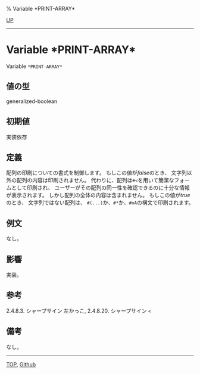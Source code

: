 % Variable \*PRINT-ARRAY\*

[UP](22.4.html)  

---

# Variable **\*PRINT-ARRAY\***


Variable `*PRINT-ARRAY*`


## 値の型

generalized-boolean


## 初期値

実装依存


## 定義

配列の印刷についての書式を制御します。
もしこの値が*false*のとき、
文字列以外の配列の内容は印刷されません。
代わりに、配列は`#<`を用いて簡潔なフォームとして印刷され、
ユーザーがその配列の同一性を確認できるのに十分な情報が表示されます。
しかし配列の全体の内容は含まれません。
もしこの値が*true*のとき、
文字列ではない配列は、
`#(...)`か、`#*`か、`#nA`の構文で印刷されます。


## 例文

なし。


## 影響

実装。


## 参考

2.4.8.3. シャープサイン 左かっこ,
2.4.8.20. シャープサイン `<`


## 備考

なし。


---
[TOP](index.html),  [Github](https://github.com/nptcl/npt-japanese)

